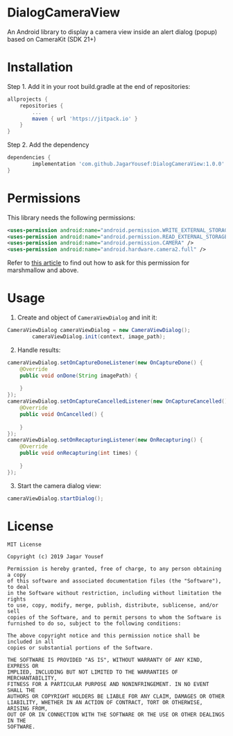 <p align="center">
  <img src=""><br>
</p>


# DialogCameraView
An Android library to display a camera view inside an alert dialog (popup) based on CameraKit (SDK 21+)



# Installation
Step 1. Add it in your root build.gradle at the end of repositories:

```groovy
allprojects {
	repositories {
		...
		maven { url 'https://jitpack.io' }
	}
}
```
Step 2. Add the dependency

```groovy
dependencies {
        implementation 'com.github.JagarYousef:DialogCameraView:1.0.0'
}
```

# Permissions
This library needs the following permissions:

```xml
<uses-permission android:name="android.permission.WRITE_EXTERNAL_STORAGE" />
<uses-permission android:name="android.permission.READ_EXTERNAL_STORAGE" />
<uses-permission android:name="android.permission.CAMERA" />
<uses-permission android:name="android.hardware.camera2.full" />
```

Refer to [this article](<https://jagar.me/post/opencamera2window/>) to find out how to ask for this permission for marshmallow and above. 

# Usage
1. Create and object of `CameraViewDialog` and init it:
```java
CameraViewDialog cameraViewDialog = new CameraViewDialog();
        cameraViewDialog.init(context, image_path);
```
2. Handle results:
```java
cameraViewDialog.setOnCaptureDoneListener(new OnCaptureDone() {
    @Override
    public void onDone(String imagePath) {
       
    }
});
cameraViewDialog.setOnCaptureCancelledListener(new OnCaptureCancelled() {
    @Override
    public void OnCancelled() {
      
    }
});
cameraViewDialog.setOnRecapturingListener(new OnRecapturing() {
    @Override
    public void onRecapturing(int times) {
       
    }
});
```

3. Start the camera dialog view:

```java
cameraViewDialog.startDialog();
```



# License 
```
MIT License

Copyright (c) 2019 Jagar Yousef

Permission is hereby granted, free of charge, to any person obtaining a copy
of this software and associated documentation files (the "Software"), to deal
in the Software without restriction, including without limitation the rights
to use, copy, modify, merge, publish, distribute, sublicense, and/or sell
copies of the Software, and to permit persons to whom the Software is
furnished to do so, subject to the following conditions:

The above copyright notice and this permission notice shall be included in all
copies or substantial portions of the Software.

THE SOFTWARE IS PROVIDED "AS IS", WITHOUT WARRANTY OF ANY KIND, EXPRESS OR
IMPLIED, INCLUDING BUT NOT LIMITED TO THE WARRANTIES OF MERCHANTABILITY,
FITNESS FOR A PARTICULAR PURPOSE AND NONINFRINGEMENT. IN NO EVENT SHALL THE
AUTHORS OR COPYRIGHT HOLDERS BE LIABLE FOR ANY CLAIM, DAMAGES OR OTHER
LIABILITY, WHETHER IN AN ACTION OF CONTRACT, TORT OR OTHERWISE, ARISING FROM,
OUT OF OR IN CONNECTION WITH THE SOFTWARE OR THE USE OR OTHER DEALINGS IN THE
SOFTWARE.
```
